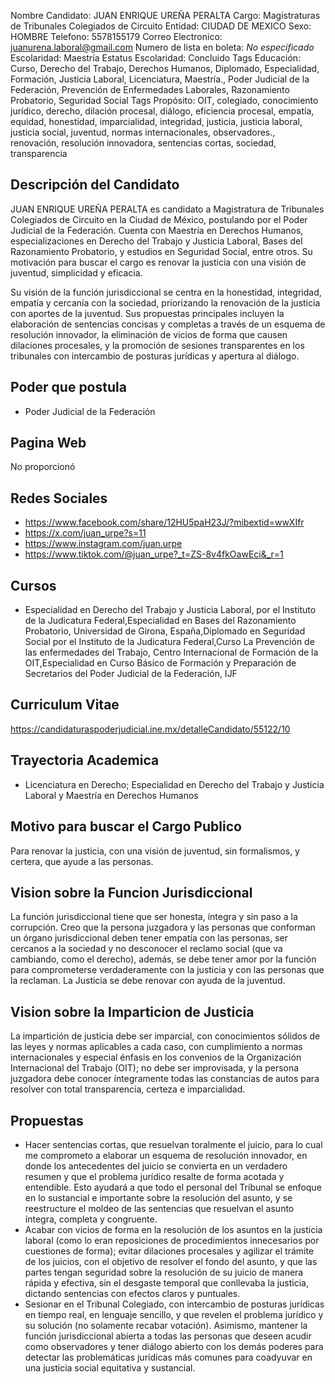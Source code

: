 Nombre Candidato: JUAN ENRIQUE UREÑA PERALTA
Cargo: Magistraturas de Tribunales Colegiados de Circuito
Entidad: CIUDAD DE MEXICO
Sexo: HOMBRE
Telefono: 5578155179
Correo Electronico: juanurena.laboral@gmail.com
Numero de lista en boleta: *No especificado*
Escolaridad: Maestría
Estatus Escolaridad: Concluido
Tags Educación: Curso, Derecho del Trabajo, Derechos Humanos, Diplomado, Especialidad, Formación, Justicia Laboral, Licenciatura, Maestría., Poder Judicial de la Federación, Prevención de Enfermedades Laborales, Razonamiento Probatorio, Seguridad Social
Tags Propósito: OIT, colegiado, conocimiento jurídico, derecho, dilación procesal, diálogo, eficiencia procesal, empatía, equidad, honestidad, imparcialidad, integridad, justicia, justicia laboral, justicia social, juventud, normas internacionales, observadores., renovación, resolución innovadora, sentencias cortas, sociedad, transparencia


## Descripción del Candidato 

JUAN ENRIQUE UREÑA PERALTA es candidato a Magistratura de Tribunales Colegiados de Circuito en la Ciudad de México, postulando por el Poder Judicial de la Federación. Cuenta con Maestría en Derechos Humanos, especializaciones en Derecho del Trabajo y Justicia Laboral, Bases del Razonamiento Probatorio, y estudios en Seguridad Social, entre otros. Su motivación para buscar el cargo es renovar la justicia con una visión de juventud, simplicidad y eficacia.

Su visión de la función jurisdiccional se centra en la honestidad, integridad, empatía y cercanía con la sociedad, priorizando la renovación de la justicia con aportes de la juventud. Sus propuestas principales incluyen la elaboración de sentencias concisas y completas a través de un esquema de resolución innovador, la eliminación de vicios de forma que causen dilaciones procesales, y la promoción de sesiones transparentes en los tribunales con intercambio de posturas jurídicas y apertura al diálogo.


## Poder que postula

- Poder Judicial de la Federación


## Pagina Web

No proporcionó


## Redes Sociales

- https://www.facebook.com/share/12HU5paH23J/?mibextid=wwXIfr
- https://x.com/juan_urpe?s=11
- https://www.instagram.com/juan.urpe
- https://www.tiktok.com/@juan_urpe?_t=ZS-8v4fkOawEci&_r=1


## Cursos

- Especialidad en Derecho del Trabajo y Justicia Laboral, por el Instituto de la Judicatura Federal,Especialidad en Bases del Razonamiento Probatorio, Universidad de Girona, España,Diplomado en Seguridad Social por el Instituto de la Judicatura Federal,Curso La Prevención de las enfermedades del Trabajo, Centro Internacional de Formación de la OIT,Especialidad en Curso Básico de Formación y Preparación de Secretarios del Poder Judicial de la Federación, IJF


## Curriculum Vitae

https://candidaturaspoderjudicial.ine.mx/detalleCandidato/55122/10


## Trayectoria Academica

- Licenciatura en Derecho; Especialidad en Derecho del Trabajo y Justicia Laboral y Maestría en Derechos Humanos


## Motivo para buscar el Cargo Publico

Para renovar la justicia, con una visión de juventud, sin formalismos, y certera, que ayude a las personas.


## Vision sobre la Funcion Jurisdiccional

La función jurisdiccional tiene que ser honesta, íntegra y sin paso a la corrupción. Creo que la persona juzgadora y las personas que conforman un órgano jurisdiccional deben tener empatía con las personas, ser cercanos a la sociedad y no desconocer el reclamo social (que va cambiando, como el derecho), además, se debe tener amor por la función para comprometerse verdaderamente con la justicia y con las personas que la reclaman. La Justicia se debe renovar con ayuda de la juventud.


## Vision sobre la Imparticion de Justicia

La impartición de justicia debe ser imparcial, con conocimientos sólidos de las leyes y normas aplicables a cada caso, con cumplimiento a normas internacionales y especial énfasis en los convenios de la Organización Internacional del Trabajo (OIT); no debe ser improvisada, y la persona juzgadora debe conocer íntegramente todas las constancias de autos para resolver con total transparencia, certeza e imparcialidad.


## Propuestas

- Hacer sentencias cortas, que resuelvan toralmente el juicio, para lo cual me comprometo a elaborar un esquema de resolución innovador, en donde los antecedentes del juicio se convierta en un verdadero resumen y que el problema jurídico resalte de forma acotada y entendible. Esto ayudará a que todo el personal del Tribunal se enfoque en lo sustancial e importante sobre la resolución del asunto, y se reestructure el moldeo de las sentencias que resuelvan el asunto íntegra, completa y congruente.
- Acabar con vicios de forma en la resolución de los asuntos en la justicia laboral (como lo eran reposiciones de procedimientos innecesarios por cuestiones de forma); evitar dilaciones procesales y agilizar el trámite de los juicios, con el objetivo de resolver el fondo del asunto, y que las partes tengan seguridad sobre la resolución de su juicio de manera rápida y efectiva, sin el desgaste temporal que conllevaba la justicia, dictando sentencias con efectos claros y puntuales.
- Sesionar en el Tribunal Colegiado, con intercambio de posturas jurídicas en tiempo real, en lenguaje sencillo, y que revelen el problema jurídico y su solución (no solamente recabar votación). Asimismo, mantener la función jurisdiccional abierta a todas las personas que deseen acudir como observadores y tener diálogo abierto con los demás poderes para detectar las problemáticas jurídicas más comunes para coadyuvar en una justicia social equitativa y sustancial.

